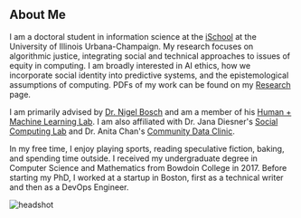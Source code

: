 ## About Me

I am a doctoral student in information science at the [iSchool](https://ischool.illinois.edu/) at the University of Illinois Urbana-Champaign.
My research focuses on algorithmic justice, integrating social and technical approaches to issues of equity in computing.
I am broadly interested in AI ethics, how we incorporate social identity into predictive systems, and the epistemological assumptions of computing.
PDFs of my work can be found on my [Research](/research.md) page.

I am primarily advised by [Dr. Nigel Bosch](https://pnigel.com) and am a member of his [Human + Machine Learning Lab](https://humanplusml.com/).
I am also affiliated with Dr. Jana Diesner's [Social Computing Lab](http://jdiesnerlab.ischool.illinois.edu/)
and Dr. Anita Chan's [Community Data Clinic](https://communitydata.illinois.edu/).

In my free time, I enjoy playing sports, reading speculative fiction, baking, and spending time outside. 
I received my undergraduate degree in Computer Science and Mathematics from Bowdoin College in 2017. Before starting my PhD, I
worked at a startup in Boston, first as a technical writer and then as a DevOps Engineer.

![headshot](/assets/img/headshot.jpg)
